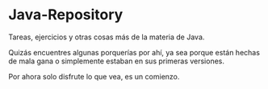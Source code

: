 # Java-Repository

Tareas, ejercicios y otras cosas más de la materia de Java.

Quizás encuentres algunas porquerías por ahí, ya sea porque están hechas de mala gana o simplemente estaban en sus primeras versiones.

Por ahora solo disfrute lo que vea, es un comienzo.
